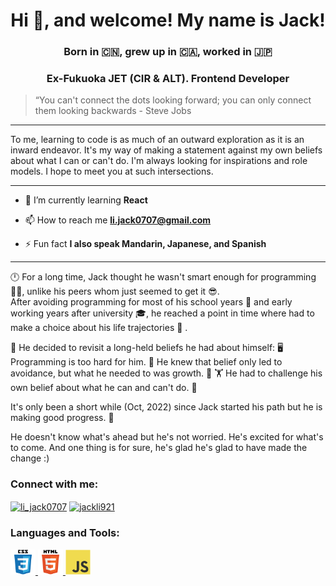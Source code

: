 <h1 align="center">Hi 👋, and welcome! My name is Jack!</h1>
<h3 align="center">Born in 🇨🇳, grew up in 🇨🇦, worked in 🇯🇵 </h3>
<h3 align="center">Ex-Fukuoka JET (CIR & ALT). Frontend Developer</h3>

>“You can't connect the dots looking forward; you can only connect them looking backwards - Steve Jobs

--- 

To me, learning to code is as much of an outward exploration as it is an inward endeavor.
It's my way of making a statement against my own beliefs about what I can or can't do.
I'm always looking for inspirations and role models. I hope to meet you at such intersections.  

---

- 🌱 I’m currently learning **React**

- 📫 How to reach me **li.jack0707@gmail.com**

- ⚡ Fun fact **I also speak Mandarin, Japanese, and Spanish**

---

🕛 For a long time, Jack thought he wasn't smart enough for programming 😮‍💨, unlike his peers whom just seemed to get it 😎.  
After avoiding programming for most of his school years 🏫  and early working years after university 🎓, he reached a point in
time where had to make a choice about his life trajectories 🚦 . 

🤔 He decided to revisit a long-held beliefs he had about himself: 🖥️ Programming is too hard for him. 
🏃 He knew that belief only led to avoidance, but what he needed to was growth. 🌲
🏋️ He had to challenge his own belief about what he can and can't do. 💪

It's only been a short while (Oct, 2022) since Jack started his path but he is making good progress. 🚀

He doesn't know what's ahead but he's not worried. He's excited for what's to come. 
And one thing is for sure, he's glad he's glad to have made the change :)


<h3 align="left">Connect with me:</h3>
<p align="left">
<a href="https://twitter.com/li_jack0707" target="blank"><img align="center" src="https://raw.githubusercontent.com/rahuldkjain/github-profile-readme-generator/master/src/images/icons/Social/twitter.svg" alt="li_jack0707" height="30" width="40" /></a>
<a href="https://linkedin.com/in/jackli921" target="blank"><img align="center" src="https://raw.githubusercontent.com/rahuldkjain/github-profile-readme-generator/master/src/images/icons/Social/linked-in-alt.svg" alt="jackli921" height="30" width="40" /></a>
</p>

<h3 align="left">Languages and Tools:</h3>
<p align="left"> <a href="https://www.w3schools.com/css/" target="_blank" rel="noreferrer"> <img src="https://raw.githubusercontent.com/devicons/devicon/master/icons/css3/css3-original-wordmark.svg" alt="css3" width="40" height="40"/> </a> <a href="https://www.w3.org/html/" target="_blank" rel="noreferrer"> <img src="https://raw.githubusercontent.com/devicons/devicon/master/icons/html5/html5-original-wordmark.svg" alt="html5" width="40" height="40"/> </a> <a href="https://developer.mozilla.org/en-US/docs/Web/JavaScript" target="_blank" rel="noreferrer"> <img src="https://raw.githubusercontent.com/devicons/devicon/master/icons/javascript/javascript-original.svg" alt="javascript" width="40" height="40"/> </a> </p>
